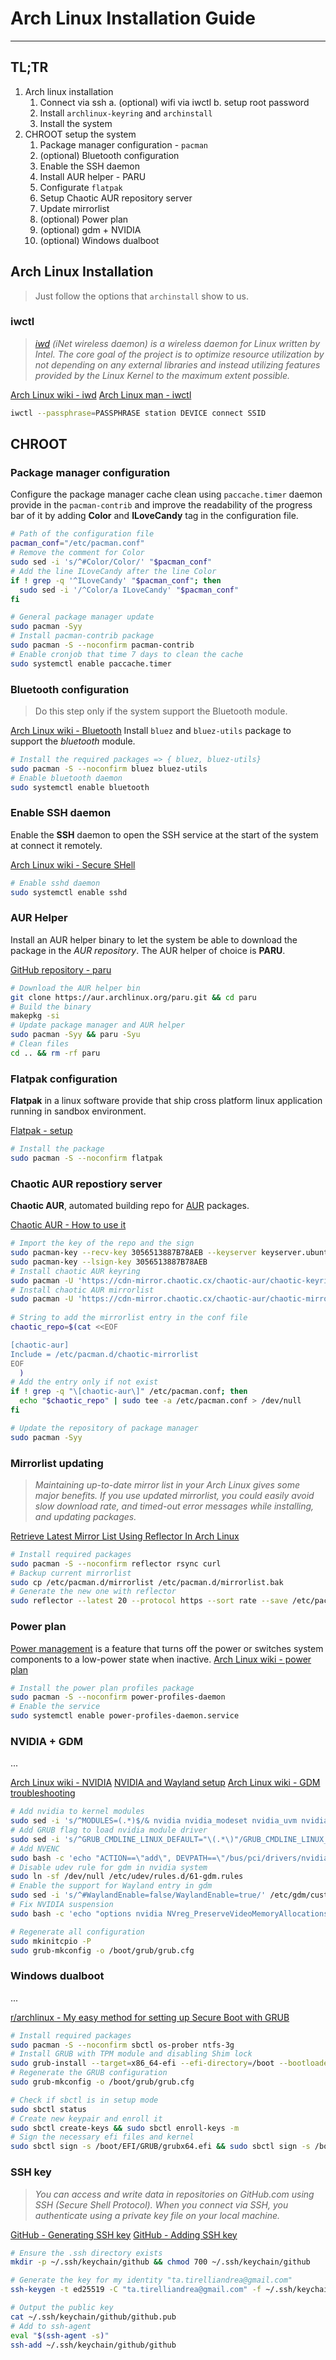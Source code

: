 # Arch Linux Installation Guide
---
## TL;TR
1. Arch linux installation
	1. Connect via ssh
		a. (optional) wifi via iwctl
		b. setup root password
	2. Install `archlinux-keyring` and `archinstall`
	3. Install the system
2. CHROOT setup the system
	1. Package manager configuration - `pacman`
	2. (optional) Bluetooth configuration
	3. Enable the SSH daemon
	4. Install AUR helper - PARU
	5. Configurate `flatpak`
	6. Setup Chaotic AUR repository server
	7. Update mirrorlist
	8. (optional) Power plan
	9. (optional) gdm + NVIDIA
	10. (optional) Windows dualboot
## Arch Linux Installation
> Just follow the options that `archinstall` show to us.
### iwctl
> *[iwd](https://iwd.wiki.kernel.org/) (iNet wireless daemon) is a wireless daemon for Linux written by Intel. The core goal of the project is to optimize resource utilization by not depending on any external libraries and instead utilizing features provided by the Linux Kernel to the maximum extent possible.*

[Arch Linux wiki - iwd](https://wiki.archlinux.org/title/Iwd)
[Arch Linux man - iwctl](https://man.archlinux.org/man/iwctl.1)
``` bash
iwctl --passphrase=PASSPHRASE station DEVICE connect SSID
```
## CHROOT
### Package manager configuration
Configure the package manager cache clean using `paccache.timer` daemon provide in the `pacman-contrib` and improve the readability of the progress bar of it by adding **Color** and **ILoveCandy** tag in the configuration file.
``` bash
# Path of the configuration file
pacman_conf="/etc/pacman.conf"
# Remove the comment for Color
sudo sed -i 's/^#Color/Color/' "$pacman_conf"
# Add the line ILoveCandy after the line Color
if ! grep -q '^ILoveCandy' "$pacman_conf"; then
  sudo sed -i '/^Color/a ILoveCandy' "$pacman_conf"
fi

# General package manager update
sudo pacman -Syy
# Install pacman-contrib package
sudo pacman -S --noconfirm pacman-contrib
# Enable cronjob that time 7 days to clean the cache
sudo systemctl enable paccache.timer
```
### Bluetooth configuration
> Do this step only if the system support the Bluetooth module.

[Arch Linux wiki - Bluetooth](https://wiki.archlinux.org/title/Bluetooth)
Install `bluez` and `bluez-utils` package to support the *bluetooth* module.
``` bash
# Install the required packages => { bluez, bluez-utils}
sudo pacman -S --noconfirm bluez bluez-utils
# Enable bluetooth daemon
sudo systemctl enable bluetooth
```
### Enable SSH daemon
Enable the **SSH** daemon to open the SSH service at the start of the system at connect it remotely.

[Arch Linux wiki - Secure SHell](https://wiki.archlinux.org/title/Secure_Shell)
``` bash
# Enable sshd daemon
sudo systemctl enable sshd
```
### AUR Helper
Install an AUR helper binary to let the system be able to download the package in the *AUR repository*. The AUR helper of choice is **PARU**.

[GitHub repository - paru](https://github.com/Morganamilo/paru)
``` bash
# Download the AUR helper bin
git clone https://aur.archlinux.org/paru.git && cd paru
# Build the binary
makepkg -si
# Update package manager and AUR helper
sudo pacman -Syy && paru -Syu
# Clean files
cd .. && rm -rf paru
```
### Flatpak configuration
**Flatpak** in a linux software provide that ship cross platform linux application running in sandbox environment.

[Flatpak - setup](https://flatpak.org/setup/Arch)
``` bash
# Install the package
sudo pacman -S --noconfirm flatpak
```
### Chaotic AUR repostiory server
**Chaotic AUR**, automated building repo for [AUR](https://aur.archlinux.org/) packages.

[Chaotic AUR - How to use it](https://aur.chaotic.cx/)
``` bash
# Import the key of the repo and the sign
sudo pacman-key --recv-key 3056513887B78AEB --keyserver keyserver.ubuntu.com
sudo pacman-key --lsign-key 3056513887B78AEB
# Install chaotic AUR keyring
sudo pacman -U 'https://cdn-mirror.chaotic.cx/chaotic-aur/chaotic-keyring.pkg.tar.zst'
# Install chaotic AUR mirrorlist
sudo pacman -U 'https://cdn-mirror.chaotic.cx/chaotic-aur/chaotic-mirrorlist.pkg.tar.zst'
  
# String to add the mirrorlist entry in the conf file
chaotic_repo=$(cat <<EOF

[chaotic-aur]
Include = /etc/pacman.d/chaotic-mirrorlist
EOF
  )
# Add the entry only if not exist
if ! grep -q "\[chaotic-aur\]" /etc/pacman.conf; then
  echo "$chaotic_repo" | sudo tee -a /etc/pacman.conf > /dev/null
fi

# Update the repository of package manager
sudo pacman -Syy
```
### Mirrorlist updating
> *Maintaining up-to-date mirror list in your Arch Linux gives some major benefits. If you use updated mirrorlist, you could easily avoid slow download rate, and timed-out error messages while installing, and updating packages.*

[Retrieve Latest Mirror List Using Reflector In Arch Linux](https://ostechnix.com/retrieve-latest-mirror-list-using-reflector-arch-linux/)
``` bash
# Install required packages
sudo pacman -S --noconfirm reflector rsync curl
# Backup current mirrorlist
sudo cp /etc/pacman.d/mirrorlist /etc/pacman.d/mirrorlist.bak
# Generate the new one with reflector
sudo reflector --latest 20 --protocol https --sort rate --save /etc/pacman.d/mirrorlist
```
### Power plan
[Power management](https://en.wikipedia.org/wiki/Power_management "wikipedia:Power management") is a feature that turns off the power or switches system components to a low-power state when inactive.
[Arch Linux wiki - power plan](https://wiki.archlinux.org/title/Power_management)
``` bash
# Install the power plan profiles package
sudo pacman -S --noconfirm power-profiles-daemon
# Enable the service
sudo systemctl enable power-profiles-daemon.service
```
### NVIDIA + GDM
...

[Arch Linux wiki - NVIDIA](https://wiki.archlinux.org/title/NVIDIA)
[NVIDIA and Wayland setup](https://linuxiac.com/nvidia-with-wayland-on-arch-setup-guide/)
[Arch Linux wiki - GDM troubleshooting](https://wiki.archlinux.org/title/GDM#Troubleshooting)
``` bash
# Add nvidia to kernel modules
sudo sed -i 's/^MODULES=(.*)$/& nvidia nvidia_modeset nvidia_uvm nvidia_drm/' /etc/mkinitcpio.conf
# Add GRUB flag to load nvidia module driver
sudo sed -i 's/^GRUB_CMDLINE_LINUX_DEFAULT="\(.*\)"/GRUB_CMDLINE_LINUX_DEFAULT="\1 nvidia_drm.modeset=1"/' /etc/default/grub
# Add NVENC
sudo bash -c 'echo "ACTION==\"add\", DEVPATH==\"/bus/pci/drivers/nvidia\", RUN+=\"/usr/bin/nvidia-modprobe -c 0 -u\"" > /etc/udev/rules.d/70-nvidia.rules'
# Disable udev rule for gdm in nvidia system
sudo ln -sf /dev/null /etc/udev/rules.d/61-gdm.rules
# Enable the support for Wayland entry in gdm
sudo sed -i 's/^#WaylandEnable=false/WaylandEnable=true/' /etc/gdm/custom.conf
# Fix NVIDIA suspension
sudo bash -c 'echo "options nvidia NVreg_PreserveVideoMemoryAllocations=1" > /etc/modprobe.d/nvidia-power-mgmt.conf'

# Regenerate all configuration
sudo mkinitcpio -P
sudo grub-mkconfig -o /boot/grub/grub.cfg
```
### Windows dualboot
...

[r/archlinux - My easy method for setting up Secure Boot with GRUB](https://www.reddit.com/r/archlinux/comments/10pq74e/my_easy_method_for_setting_up_secure_boot_with/)
``` bash
# Install required packages
sudo pacman -S --noconfirm sbctl os-prober ntfs-3g
# Install GRUB with TPM module and disabling Shim lock
sudo grub-install --target=x86_64-efi --efi-directory=/boot --bootloader-id=GRUB --modules="tpm" --disable-shim-lock
# Regenerate the GRUB configuration
sudo grub-mkconfig -o /boot/grub/grub.cfg

# Check if sbctl is in setup mode
sudo sbctl status
# Create new keypair and enroll it
sudo sbctl create-keys && sudo sbctl enroll-keys -m
# Sign the necessary efi files and kernel
sudo sbctl sign -s /boot/EFI/GRUB/grubx64.efi && sudo sbctl sign -s /boot/grub/x86_64-efi/core.efi && sudo sbctl sign -s /boot/grub/x86_64-efi/grub.efi && sudo sbctl sign -s /boot/vmlinuz-linux-zen
```
### SSH key
> *You can access and write data in repositories on GitHub.com using SSH (Secure Shell Protocol). When you connect via SSH, you authenticate using a private key file on your local machine.*

[GitHub - Generating SSH key](https://docs.github.com/en/authentication/connecting-to-github-with-ssh/generating-a-new-ssh-key-and-adding-it-to-the-ssh-agent)
[GitHub - Adding SSH key](https://docs.github.com/en/authentication/connecting-to-github-with-ssh/adding-a-new-ssh-key-to-your-github-account)
``` bash
# Ensure the .ssh directory exists
mkdir -p ~/.ssh/keychain/github && chmod 700 ~/.ssh/keychain/github

# Generate the key for my identity "ta.tirelliandrea@gmail.com"
ssh-keygen -t ed25519 -C "ta.tirelliandrea@gmail.com" -f ~/.ssh/keychain/github/github

# Output the public key
cat ~/.ssh/keychain/github/github.pub
# Add to ssh-agent
eval "$(ssh-agent -s)"
ssh-add ~/.ssh/keychain/github/github
```